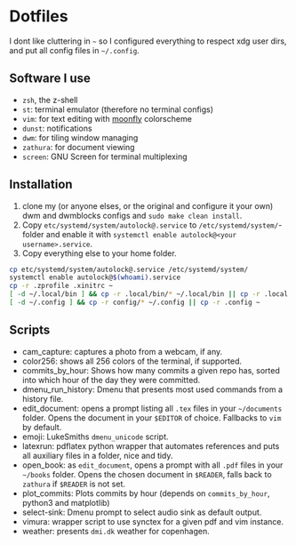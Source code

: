 # Dotfiles

I dont like cluttering in `~` so I configured everything to respect xdg user
dirs, and put all config files in `~/.config`.

## Software I use

* `zsh`, the z-shell
* `st`: terminal emulator (therefore no terminal configs)
* `vim`: for text editing with
  [moonfly](https://github.com/bluz71/vim-moonfly-colors) colorscheme
* `dunst`: notifications
* `dwm`: for tiling window managing
* `zathura`: for document viewing
* `screen`: GNU Screen for terminal multiplexing

## Installation

1. clone my (or anyone elses, or the original and configure it your own) dwm
   and dwmblocks configs and `sudo make clean install`.
2. Copy `etc/systemd/system/autolock@.service` to `/etc/systemd/system/`-folder and
   enable it with `systemctl enable autolock@<your username>.service`.
3. Copy everything else to your home folder.

```bash
cp etc/systemd/system/autolock@.service /etc/systemd/system/
systemctl enable autolock@$(whoami).service
cp -r .zprofile .xinitrc ~
[ -d ~/.local/bin ] && cp -r .local/bin/* ~/.local/bin || cp -r .local ~
[ -d ~/.config ] && cp -r config/* ~/.config || cp -r .config ~
```

## Scripts

* cam_capture: captures a photo from a webcam, if any.
* color256: shows all 256 colors of the terminal, if supported.
* commits_by_hour: Shows how many commits a given repo has, sorted into which
  hour of the day they were committed.
* dmenu_run_history: Dmenu that presents most used commands from a history file.
* edit_document: opens a prompt listing all `.tex` files in your `~/documents`
  folder. Opens the document in your `$EDITOR` of choice. Fallbacks to `vim` by
  default.
* emoji: LukeSmiths `dmenu_unicode` script.
* latexrun: pdflatex python wrapper that automates references and puts all
  auxiliary files in a folder, nice and tidy.
* open_book: as `edit_document`, opens a prompt with all `.pdf` files in your
  `~/books` folder. Opens the chosen document in `$READER`, falls back to
  `zathura` if `$READER` is not set.
* plot_commits: Plots commits by hour (depends on `commits_by_hour`, python3 and
  matplotlib)
* select-sink: Dmenu prompt to select audio sink as default output.
* vimura: wrapper script to use synctex for a given pdf and vim instance.
* weather: presents `dmi.dk` weather for copenhagen.
